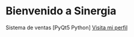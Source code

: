 # Bienvenido a Sinergia
Sistema de ventas [PyQt5 Python]
[Visita mi perfil](https://www.facebook.com/sg.sinergia)
